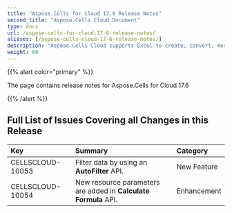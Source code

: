 ```yaml
---
title: "Aspose.Cells for Cloud 17.6 Release Notes"
second_title: "Aspose.Cells Cloud Document"
type: docs
url: /aspose-cells-for-cloud-17-6-release-notes/
aliases: [/aspose-cells-cloud-17-6-release-notes/]
description: "Aspose.Cells Cloud supports Excel to create, convert, merge, split, protected, inner object operation, and so on."
weight: 60
---
```


{{% alert color="primary" %}} 

The page contains release notes for Aspose.Cells for Cloud 17.6

{{% /alert %}} 
## **Full List of Issues Covering all Changes in this Release**

|**Key**|**Summary**|**Category**|
| :- | :- | :- |
|CELLSCLOUD-10053|Filter data by using an **AutoFilter** API.|New Feature|
|CELLSCLOUD-10054|New resource parameters are added in **Calculate Formula** API.|Enhancement|



